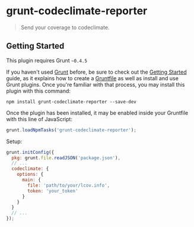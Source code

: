 # grunt-codeclimate-reporter
> Send your coverage to codeclimate.

## Getting Started
This plugin requires Grunt `~0.4.5`

If you haven't used [Grunt](http://gruntjs.com/) before, be sure to check out the [Getting Started](http://gruntjs.com/getting-started) guide, as it explains how to create a [Gruntfile](http://gruntjs.com/sample-gruntfile) as well as install and use Grunt plugins. Once you're familiar with that process, you may install this plugin with this command:

```shell
npm install grunt-codeclimate-reporter --save-dev
```

Once the plugin has been installed, it may be enabled inside your Gruntfile with this line of JavaScript:

```js
grunt.loadNpmTasks('grunt-codeclimate-reporter');
```

Setup:
```js
grunt.initConfig({
  pkg: grunt.file.readJSON('package.json'),
  // ...
  codeclimate: {
    options: {
      main: {
        file: 'path/to/your/lcov.info',
        token: 'your_token'
      }
    }
  }
  // ...
});
```
